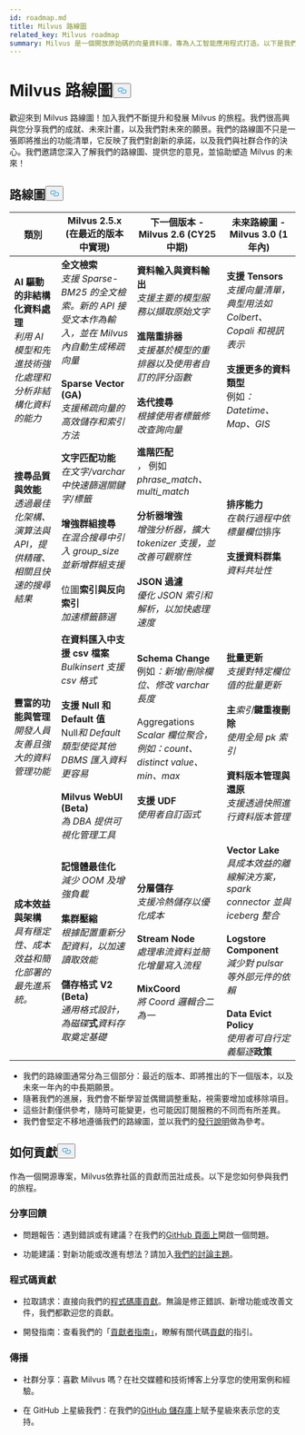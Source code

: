 ```yaml
---
id: roadmap.md
title: Milvus 路線圖
related_key: Milvus roadmap
summary: Milvus 是一個開放原始碼的向量資料庫，專為人工智能應用程式打造。以下是我們的發展路線圖。
---
```

<h1 id="Milvus-Roadmap" class="common-anchor-header">Milvus 路線圖<button data-href="#Milvus-Roadmap" class="anchor-icon" translate="no">
      <svg translate="no"
        aria-hidden="true"
        focusable="false"
        height="20"
        version="1.1"
        viewBox="0 0 16 16"
        width="16"
      >
        <path
          fill="#0092E4"
          fill-rule="evenodd"
          d="M4 9h1v1H4c-1.5 0-3-1.69-3-3.5S2.55 3 4 3h4c1.45 0 3 1.69 3 3.5 0 1.41-.91 2.72-2 3.25V8.59c.58-.45 1-1.27 1-2.09C10 5.22 8.98 4 8 4H4c-.98 0-2 1.22-2 2.5S3 9 4 9zm9-3h-1v1h1c1 0 2 1.22 2 2.5S13.98 12 13 12H9c-.98 0-2-1.22-2-2.5 0-.83.42-1.64 1-2.09V6.25c-1.09.53-2 1.84-2 3.25C6 11.31 7.55 13 9 13h4c1.45 0 3-1.69 3-3.5S14.5 6 13 6z"
        ></path>
      </svg>
    </button></h1><p>歡迎來到 Milvus 路線圖！加入我們不斷提升和發展 Milvus 的旅程。我們很高興與您分享我們的成就、未來計畫，以及我們對未來的願景。我們的路線圖不只是一張即將推出的功能清單，它反映了我們對創新的承諾，以及我們與社群合作的決心。我們邀請您深入了解我們的路線圖、提供您的意見，並協助塑造 Milvus 的未來！</p>
<h2 id="Roadmap" class="common-anchor-header">路線圖<button data-href="#Roadmap" class="anchor-icon" translate="no">
      <svg translate="no"
        aria-hidden="true"
        focusable="false"
        height="20"
        version="1.1"
        viewBox="0 0 16 16"
        width="16"
      >
        <path
          fill="#0092E4"
          fill-rule="evenodd"
          d="M4 9h1v1H4c-1.5 0-3-1.69-3-3.5S2.55 3 4 3h4c1.45 0 3 1.69 3 3.5 0 1.41-.91 2.72-2 3.25V8.59c.58-.45 1-1.27 1-2.09C10 5.22 8.98 4 8 4H4c-.98 0-2 1.22-2 2.5S3 9 4 9zm9-3h-1v1h1c1 0 2 1.22 2 2.5S13.98 12 13 12H9c-.98 0-2-1.22-2-2.5 0-.83.42-1.64 1-2.09V6.25c-1.09.53-2 1.84-2 3.25C6 11.31 7.55 13 9 13h4c1.45 0 3-1.69 3-3.5S14.5 6 13 6z"
        ></path>
      </svg>
    </button></h2><table>
    <thead>
        <tr>
            <th>類別</th>
            <th>Milvus 2.5.x (在最近的版本中實現)</th>
            <th>下一個版本 - Milvus 2.6 (CY25 中期)</th>
            <th>未來路線圖 - Milvus 3.0 (1年內)</th>
        </tr>
    </thead>
    <tbody>
        <tr>
            <td><strong>AI 驅動的非結構化資料處理</strong><br/><i>利用 AI 模型和先進技術強化處理和分析非結構化資料的能力</i></td>
            <td><strong>全文檢索</strong><br/><i>支援 Sparse-BM25 的全文檢索。新的 API 接受文本作為輸入，並在 Milvus 內自動生成稀疏向量</i><br/><br/><strong>Sparse Vector (GA)</strong><br/><i>支援稀疏向量的高效儲存和索引方法</i><br/></td>
            <td><strong>資料輸入與資料輸出</strong><br/><i>支援主要的模型服務以擷取原始文字</i><br/><br/><strong>進階重排器</strong><br/><i>支援基於模型的重排器以及使用者自訂的評分函數</i><br/><br/><strong>迭代搜尋</strong><br/><i>根據使用者標籤修改查詢向量</i></td>
            <td><strong>支援 Tensors</strong><br/><i>支援向量清單，典型用法如 Colbert、Copali 和視訊表示</i><br/><br/><strong>支援更多的資料類型</strong><br/> 例如<i>：Datetime、Map、GIS</i></td>
        </tr>
        <tr>
            <td><strong>搜尋品質與效能</strong><br/><i>透過最佳化架構、演算法與 API，提供精確、相關且快速的搜尋結果</i></td>
            <td><strong>文字匹配功能</strong><br/><i>在文字/varchar 中快速篩選關鍵字/</i><i>標籤</i><br/><br/><strong>增強群組搜尋</strong><br/><i>在混合搜尋中引入 group_size 並新增群組支援</i><br/><br/> 位圖<strong>索引與反向索引</strong><br/><i>加速標籤篩選</i></td>
            <td><strong>進階匹配</strong><br/><i>， </i>例如<i>phrase_match、multi_match </i><br/><br/><strong>分析器增強</strong><br/><i>增強分析器，擴大 tokenizer 支援，並改善可觀察性</i><br/><br/><strong>JSON 過濾</strong><br/><i>優化 JSON 索引和解析，以加快處理速度</i></td>
            <td><strong>排序能力</strong><br/><i>在執行過程中依標量欄位</i>排序<br/><br/><strong>支援資料群集</strong><br/><i>資料共址性</i></td>
        </tr>
        <tr>
            <td><strong>豐富的功能與管理</strong><br/><i>開發人員友善且強大的資料管理功能</i></td>
            <td><strong>在資料匯入中支援 csv 檔案</strong><br/><i>Bulkinsert 支援 csv 格式</i><br/><br/><strong>支援 Null 和 Default 值</strong><br/> Null<i>和 Default 類型使從其他 DBMS 匯入資料更容易</i><br/><br/><strong>Milvus WebUI (Beta)</strong><br/><i>為 DBA 提供可視化管理工具</i></td>
            <td><strong>Schema Change</strong><br/> 例如<i>：新增/刪除欄位、修改 varchar 長度</i><br/><br/> Aggregations<br/><i>Scalar 欄位聚合，例如：count、distinct value、min、max</i><br/><br/><strong>支援 UDF</strong><br/><i>使用者自訂函式</i></td>
            <td><strong>批量更新</strong><br/><i>支援對特定欄位值的批量更新</i><br/><br/><strong>主</strong><i>索引</i><strong>鍵重複刪除</strong><br/><i>使用全局 pk 索引</i><br/><br/><strong>資料版本管理與還原</strong><br/><i>支援透過快照進行資料版本管理</i></td>
        </tr>
        <tr>
            <td><strong>成本效益與架構</strong><br/><i>具有穩定性、成本效益和簡化部署的最先進系統。</i></td>
            <td><strong>記憶體最佳化</strong><br/><i>減少 OOM 及增強負載</i><br/><br/><strong>集群壓縮</strong><br/><i>根據配置重新分配資料，以加速讀取效能</i><br/><br/><strong>儲存格式 V2 (Beta)</strong><br/><i>通用格式設計，為磁碟</i><strong>式</strong><i>資料存取奠定基礎</i></td>
            <td><strong>分層儲存</strong><br/><i>支援冷熱儲存以優化成本</i><br/><br/><strong>Stream Node</strong><br/><i>處理串流資料並簡化增量寫入流程</i><br/><br/><strong>MixCoord</strong><br/><i>將 Coord 邏輯合二為一</i></td>
            <td><strong>Vector Lake</strong><br/><i>具成本效益的離線解決方案，spark connector 並與 iceberg 整合</i><br/><br/><strong>Logstore Component</strong><br/><i>減少對 pulsar 等外部元件的依賴</i><br/><br/><strong>Data Evict Policy</strong><br/><i>使用者可自行定義驅逐</i><strong>政策</strong></td>
        </tr>
    </tbody>
</table>
<ul>
<li>我們的路線圖通常分為三個部分：最近的版本、即將推出的下一個版本，以及未來一年內的中長期願景。</li>
<li>隨著我們的進展，我們會不斷學習並偶爾調整重點，視需要增加或移除項目。</li>
<li>這些計劃僅供參考，隨時可能變更，也可能因訂閱服務的不同而有所差異。</li>
<li>我們會堅定不移地遵循我們的路線圖，並以我們的<a href="/docs/zh-hant/release_notes.md">發行說明</a>做為參考。</li>
</ul>
<h2 id="How-to-contribute" class="common-anchor-header">如何貢獻<button data-href="#How-to-contribute" class="anchor-icon" translate="no">
      <svg translate="no"
        aria-hidden="true"
        focusable="false"
        height="20"
        version="1.1"
        viewBox="0 0 16 16"
        width="16"
      >
        <path
          fill="#0092E4"
          fill-rule="evenodd"
          d="M4 9h1v1H4c-1.5 0-3-1.69-3-3.5S2.55 3 4 3h4c1.45 0 3 1.69 3 3.5 0 1.41-.91 2.72-2 3.25V8.59c.58-.45 1-1.27 1-2.09C10 5.22 8.98 4 8 4H4c-.98 0-2 1.22-2 2.5S3 9 4 9zm9-3h-1v1h1c1 0 2 1.22 2 2.5S13.98 12 13 12H9c-.98 0-2-1.22-2-2.5 0-.83.42-1.64 1-2.09V6.25c-1.09.53-2 1.84-2 3.25C6 11.31 7.55 13 9 13h4c1.45 0 3-1.69 3-3.5S14.5 6 13 6z"
        ></path>
      </svg>
    </button></h2><p>作為一個開源專案，Milvus依靠社區的貢獻而茁壯成長。以下是您如何參與我們的旅程。</p>
<h3 id="Share-feedback" class="common-anchor-header">分享回饋</h3><ul>
<li><p>問題報告：遇到錯誤或有建議？在我們的<a href="https://github.com/milvus-io/milvus/issues">GitHub 頁面上</a>開啟一個問題。</p></li>
<li><p>功能建議：對新功能或改進有想法？請加入<a href="https://github.com/milvus-io/milvus/discussions/40263">我們的討論主題</a>。</p></li>
</ul>
<h3 id="Code-contributions" class="common-anchor-header">程式碼貢獻</h3><ul>
<li><p>拉取請求：直接向我們的<a href="https://github.com/milvus-io/milvus/pulls">程式碼庫貢獻</a>。無論是修正錯誤、新增功能或改善文件，我們都歡迎您的貢獻。</p></li>
<li><p>開發指南：查看我們的「<a href="https://github.com/milvus-io/milvus/blob/82915a9630ab0ff40d7891b97c367ede5726ff7c/CONTRIBUTING.md">貢獻者指南」</a>，瞭解有關代碼<a href="https://github.com/milvus-io/milvus/blob/82915a9630ab0ff40d7891b97c367ede5726ff7c/CONTRIBUTING.md">貢獻</a>的指引。</p></li>
</ul>
<h3 id="Spread-the-word" class="common-anchor-header">傳播</h3><ul>
<li><p>社群分享：喜歡 Milvus 嗎？在社交媒體和技術博客上分享您的使用案例和經驗。</p></li>
<li><p>在 GitHub 上星級我們：在我們的<a href="https://github.com/milvus-io/milvus">GitHub 儲存庫</a>上賦予星級來表示您的支持。</p></li>
</ul>
